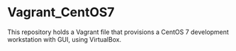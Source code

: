# Vagrant_CentOS7
This repository holds a Vagrant file that provisions a CentOS 7 development workstation with GUI, using VirtualBox.
